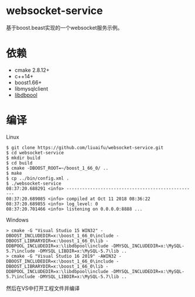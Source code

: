 # websocket-service
基于boost.beast实现的一个websocket服务示例。

# 依赖
- cmake 2.8.12+
- c++14+
- boost1.66+
- libmysqlclient
- [libdbpool](https://github.com/liuaifu/libdbpool "libdbpool")

# 编译
Linux

	$ git clone https://github.com/liuaifu/websocket-service.git
	$ cd websocket-service
	$ mkdir build
	$ cd build
	$ cmake -DBOOST_ROOT=~/boost_1_66_0/ ..
	$ make
	$ cp ../bin/config.xml .
	$ ./websocket-service
	08:37:20.688291 <info> --------------------------------------------------
	08:37:20.689085 <info> compiled at Oct 11 2018 08:36:22
	08:37:20.689855 <info> log_level: 0
	08:37:20.701466 <info> listening on 0.0.0.0:8888 ...

Windows

	> cmake -G "Visual Studio 15 WIN32" -DBOOST_INCLUDEDIR=x:\boost_1_66_0\include -DBOOST_LIBRARYDIR=x:\boost_1_66_0\lib -DDBPOOL_INCLUDEDIR=x:\libdbpool\include -DMYSQL_INCLUDEDIR=x:\MySQL-5.7\include -DMYSQL_LIBDIR=x:\MySQL-5.7\lib ..
	> cmake -G "Visual Studio 16 2019" -AWIN32 -DBOOST_INCLUDEDIR=x:\boost_1_66_0\include -DBOOST_LIBRARYDIR=x:\boost_1_66_0\lib -DDBPOOL_INCLUDEDIR=x:\libdbpool\include -DMYSQL_INCLUDEDIR=x:\MySQL-5.7\include -DMYSQL_LIBDIR=x:\MySQL-5.7\lib ..
然后在VS中打开工程文件并编译
